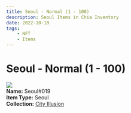 ```yaml
---
title: Seoul - Normal (1 - 100)
description: Seoul Items in Chia Inventory
date: 2022-10-10
tags:
    - NFT
    - Items
---
```


# Seoul - Normal (1 - 100)
<div class="item_thumbnail">
<img loading="lazy" src="https://3b6kvyuewjo6cgreu6c3fk3hkustjod56mavcrgmpdobfvbi.arweave.net/2Hyq4o-SyXeEaJKeFsqtnVSU0u_H3zAVF_EzHjcEtQo"><br/>
<div><strong>Name:</strong> Seoul#019</div>
<div><strong>Item Type:</strong> Seoul</div>
<div><strong>Collection:</strong> <a href="https://www.spacescan.io/xch/nft/collection/col1lend2dcn558km4wcwta4xnkfv3xpcmlp9kyt0m909emvfxechlyqdl5ndg">City Illusion</a></div>
</div>

